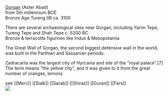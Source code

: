 [Gorgan](https://en.wikipedia.org/wiki/Gorgan) (Aster Abad)  
from 5th millennium BCE  
Bronze Age Tureng IIB ca. 3100  

There are several archaeological sites near Gorgan, including Yarim Tepe, Tureng Tepe and Shah Tepe c. 5200 BC  
Bronze & terracotta figurines like Indus & Mesopotamia  

The Great Wall of Gorgan, the second biggest defensive wall in the world, was built in the Parthian and Sassanian periods.  

Zadracarta was the largest city of Hyrcania and site of the "royal palace".[7] The term means "the yellow city", and it was given to it from the great number of oranges, lemons  

see [[Merv]] [[Sialk]] [[Sarab]] [[Shiraz]] [[Guran]] [[Fars]]  
![](https://upload.wikimedia.org/wikipedia/commons/0/01/Neolithic_sites_in_Iran.jpg)  

